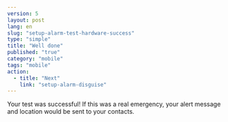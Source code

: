 ```yaml
---
version: 5
layout: post
lang: en
slug: "setup-alarm-test-hardware-success"
type: "simple"
title: "Well done"
published: "true"
category: "mobile"
tags: "mobile"
action: 
  - title: "Next"
    link: "setup-alarm-disguise"
---
```


Your test was successful! If this was a real emergency, your alert message and location would be sent to your contacts.
